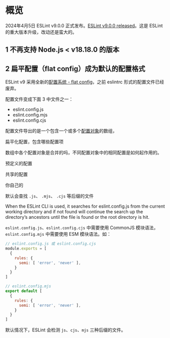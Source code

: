 # 概览

2024年4月5日 ESLint v9.0.0 正式发布。[ESLint v9.0.0 released](https://eslint.org/blog/2024/04/eslint-v9.0.0-released/)。这是 ESLint 的重大版本升级，改动还是蛮大的。

## 1 不再支持 Node.js < v18.18.0 的版本

## 2 扁平配置（flat config）成为默认的配置格式

ESLint v9 采用全新的[配置系统 - flat config](https://eslint.org/blog/2024/04/eslint-config-inspector/)，之前 eslintrc 形式的配置文件已经废弃。

配置文件变成下面 3 中文件之一：

- eslint.config.js
- eslint.config.mjs
- eslint.config.cjs

配置文件导出的是一个包含一个或多个[配置对象](https://eslint.org/docs/latest/use/configure/configuration-files#configuration-objects)的数组，

扁平化配置，包含哪些配置项

数组中各个配置对象是合并的吗，不同配置对象中的相同配置是如何起作用的。

预定义的配置

共享的配置

你自己的

默认会查找 `.js`、 `.mjs`、 `.cjs` 等后缀的文件

When the ESLint CLI is used, it searches for eslint.config.js from the current working directory and if not found will continue the search up the directory’s ancestors until the file is found or the root directory is hit. 



`eslint.config.js`、`eslint.config.cjs` 中需要使用 CommonJS 模块语法，`eslint.config.mjs` 中需要使用 ESM 模块语法。如：

```js
// eslint.config.js 或 eslint.config.cjs
module.exports = [
  {
    rules: {
      semi: [ 'error', 'never' ],
    }
  }
]
```

```js
// eslint.config.mjs
export default [
  {
    rules: {
      semi: [ 'error', 'never' ],
    }
  }
]
```

默认情况下，ESLint 会检测 `js`、`cjs`、`mjs` 三种后缀的文件。